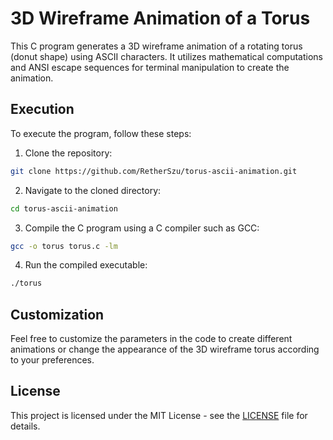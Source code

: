 # 3D Wireframe Animation of a Torus

This C program generates a 3D wireframe animation of a rotating torus (donut shape) using ASCII characters. It utilizes mathematical computations and ANSI escape sequences for terminal manipulation to create the animation.

## Execution

To execute the program, follow these steps:

1. Clone the repository:

```bash
git clone https://github.com/RetherSzu/torus-ascii-animation.git
```

2. Navigate to the cloned directory:

```bash
cd torus-ascii-animation
```

3. Compile the C program using a C compiler such as GCC:

```bash
gcc -o torus torus.c -lm
```

4. Run the compiled executable:

```bash
./torus
```

## Customization

Feel free to customize the parameters in the code to create different animations or change the appearance of the 3D wireframe torus according to your preferences.

## License

This project is licensed under the MIT License - see the [LICENSE](LICENSE) file for details.
